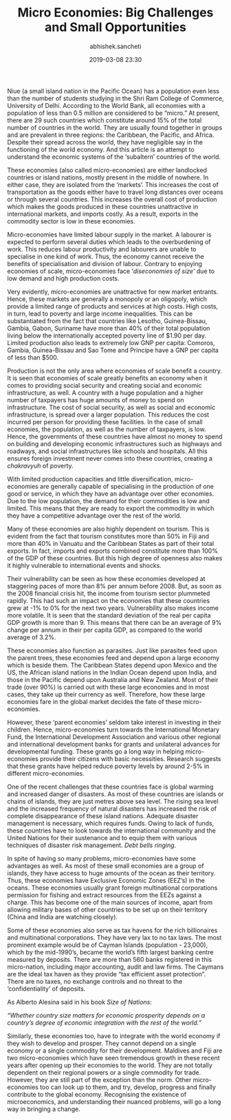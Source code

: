 ﻿---
layout: post
current: post
navigation: True
class: post-template

title: "Micro Economies: Big Challenges and Small Opportunities"
author: abhishek.sancheti
cover: assets/images/beach-mauritius.jpg
tags: economics
date: 2019-03-08 23:30
link: https://upload.wikimedia.org/wikipedia/commons/thumb/6/63/La-preneuse-beach-mauritius.jpg/1024px-La-preneuse-beach-mauritius.jpg
---
Niue (a small island nation in the Pacific Ocean) has a population even less
than the number of students studying in the Shri Ram College of Commerce,
University of Delhi. According to the World Bank, all economies with a
population of less than 0.5 million are considered to be “micro.” At present,
there are 29 such countries which constitute around 15% of the total number of
countries in the world. They are usually found together in groups and are
prevalent in three regions: the Caribbean, the Pacific, and Africa. Despite
their spread across the world, they have negligible say in the functioning of
the world economy. And this article is an attempt to understand the economic
systems of the ‘subaltern’ countries of the world.

These economies (also called micro-economies) are either landlocked countries or
island nations, mostly present in the middle of nowhere. In either case, they
are isolated from the ‘markets’. This increases the cost of transportation as
the goods either have to travel long distances over oceans or through several
countries. This increases the overall cost of production which makes the goods
produced in these countries unattractive in international markets, and imports
costly. As a result, exports in the commodity sector is low in these economies.

Micro-economies have limited labour supply in the market. A labourer is expected
to perform several duties which leads to the overburdening of work. This reduces
labour productivity and labourers are unable to specialise in one kind of work.
Thus, the economy cannot receive the benefits of specialisation and division of
labour. Contrary to enjoying economies of scale, micro-economies face
‘*diseconomies of size’* due to low demand and high production costs.

Very evidently, micro-economies are unattractive for new market entrants. Hence,
these markets are generally a monopoly or an oligopoly, which provide a limited
range of products and services at high costs. High costs, in turn, lead to
poverty and large income inequalities. This can be substantiated from the fact
that countries like Lesotho, Guinea-Bissau, Gambia, Gabon, Suriname have more
than 40% of their total population living below the internationally accepted
poverty line of \$1.90 per day. Limited production also leads to extremely low
GNP per capita: Comoros, Gambia, Guinea-Bissau and Sao Tome and Principe have a
GNP per capita of less than \$500.

Production is not the only area where economies of scale benefit a country. It
is seen that economies of scale greatly benefits an economy when it comes to
providing social security and creating social and economic infrastructure, as
well. A country with a huge population and a higher number of taxpayers has huge
amounts of money to spend on infrastructure. The cost of social security, as
well as social and economic infrastructure, is spread over a larger population.
This reduces the cost incurred per person for providing these facilities. In the
case of small economies, the population, as well as the number of taxpayers, is
low. Hence, the governments of these countries have almost no money to spend on
building and developing economic infrastructures such as highways and roadways,
and social infrastructures like schools and hospitals. All this ensures foreign
investment never comes into these countries, creating a *chakravyuh* of poverty.

With limited production capacities and little diversification, micro-economies
are generally capable of specialising in the production of one good or service,
in which they have an advantage over other economies. Due to the low population,
the demand for their commodities is low and limited. This means that they are
ready to export the commodity in which they have a competitive advantage over
the rest of the world.

Many of these economies are also highly dependent on tourism. This is evident
from the fact that tourism constitutes more than 50% in Fiji and more than 40%
in Vanuatu and the Caribbean States as part of their total exports. In fact,
imports and exports combined constitute more than 100% of the GDP of these
countries. But this high degree of openness also makes it highly vulnerable to
international events and shocks.

Their vulnerability can be seen as how these economies developed at staggering
paces of more than 8% per annum before 2008. But, as soon as the 2008 financial
crisis hit, the income from tourism sector plummeted rapidly. This had such an
impact on the economies that these countries grew at -1% to 0% for the next two
years. Vulnerability also makes income more volatile. It is seen that the
standard deviation of the real per capita GDP growth is more than 9. This means
that there can be an average of 9% change per annum in their per capita GDP, as
compared to the world average of 3.2%.

These economies also function as parasites. Just like parasites feed upon the
parent trees, these economies feed and depend upon a large economy which is
beside them. The Caribbean States depend upon Mexico and the US, the African
island nations in the Indian Ocean depend upon India, and those in the Pacific
depend upon Australia and New Zealand. Most of their trade (over 90%) is carried
out with these large economies and in most cases, they take up their currency as
well. Therefore, how these large economies fare in the global market decides the
fate of these micro-economies.

However, these ‘parent economies’ seldom take interest in investing in their
children. Hence, micro-economies turn towards the International Monetary Fund,
the International Development Association and various other regional and
international development banks for grants and unilateral advances for
developmental funding. These grants go a long way in helping micro-economies
provide their citizens with basic necessities. Research suggests that these
grants have helped reduce poverty levels by around 2-5% in different
micro-economies.

One of the recent challenges that these countries face is global warming and
increased danger of disasters. As most of these countries are islands or chains
of islands, they are just metres above sea level. The rising sea level and
the increased frequency of natural disasters has increased the risk of complete
disappearance of these island nations. Adequate disaster management is
necessary, which requires funds. Owing to lack of funds, these countries have to
look towards the international community and the United Nations for their
sustenance and to equip them with various techniques of disaster risk
management. *Debt bells ringing*.

In spite of having so many problems, micro-economies have some advantages as
well. As most of these small economies are a group of islands, they have access
to huge amounts of the ocean as their territory. Thus, these economies have
Exclusive Economic Zones (EEZ’s) in the oceans. These economies usually grant
foreign multinational corporations permission for fishing and extract resources
from the EEZs against a charge. This has become one of the main sources of
income, apart from allowing military bases of other countries to be set up on
their territory (China and India are watching closely).

Some of these economies also serve as tax havens for the rich billionaires and
multinational corporations. They have very lax to no tax laws. The most
prominent example would be of Cayman Islands (population - 23,000), which by the
mid-1990’s, became the world’s fifth largest banking centre measured by
deposits. There are more than 560 banks registered in this micro-nation,
including major accounting, audit and law firms. The Caymans are the ideal tax
haven as they provide “tax efficient asset protection”. There are no taxes, no
exchange controls and no threat to the ‘confidentiality’ of deposits.

As Alberto Alesina said in his book *Size of Nations*:

*“Whether country size matters for economic prosperity depends on a country’s
degree of economic integration with the rest of the world.”*

Similarly, these economies too, have to integrate with the world economy if they
wish to develop and prosper. They cannot depend on a single economy or a single
commodity for their development. Maldives and Fiji are two micro-economies which
have seen tremendous growth in these recent years after opening up their
economies to the world. They are not totally dependent on their regional powers
or a single commodity for trade. However, they are still part of the exception
than the norm. Other micro-economies too can look up to them, and try, develop,
progress and finally contribute to the global economy. Recognising the existence
of microeconomics, and understanding their nuanced problems, will go a long way
in bringing a change.
